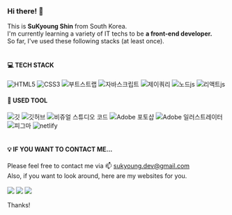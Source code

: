 ### Hi there! 👋

This is <b>SuKyoung Shin</b> from South Korea.<br>
I'm currently learning a variety of IT techs to be <b>a front-end developer.</b><br>
So far, I've used these following stacks (at least once). <br><br>


#### 💻 TECH STACK
<div style="text-align:left;">
<img src="https://img.shields.io/badge/-HTML5-%23E34F26?&logo=html5&logoColor=white" alt="HTML5">
<img src="https://img.shields.io/badge/-CSS3-%231572B6?&logo=css3&logoColor=white" alt="CSS3">
<img src="https://img.shields.io/badge/-Bootstrap-%237952B3?&logo=bootstrap&logoColor=white" alt="부트스트랩">

<img src="https://img.shields.io/badge/-JavaScript-%23F7DF1E?&logo=JavaScript&logoColor=white" alt="자바스크립트">
<img src="https://img.shields.io/badge/-jQuery-%230769AD?&logo=jquery&logoColor=white" alt="제이쿼리">
<img src="https://img.shields.io/badge/-Node.js-%23339933?&logo=node&logoColor=white" alt="노드js">
<img src="https://img.shields.io/badge/-React.js-%2361DAFB?&logo=react&logoColor=white" alt="리액트js">
</div>

#### 🎨 USED TOOL
<div style="text-align:left;">
<img src="https://img.shields.io/badge/-Git-%23F05032?&logo=git&logoColor=white" alt="깃">
<img src="https://img.shields.io/badge/-GitHub-%23181717?&logo=github&logoColor=white" alt="깃허브">
<img src="https://img.shields.io/badge/-Visual%20Studio%20Code-%23007ACC?&logo=visualstudiocode&logoColor=white" alt="비쥬얼 스튜디오 코드">
<img src="https://img.shields.io/badge/-Photoshop-%2331A8FF?&logo=adobephotoshop&logoColor=white" alt="Adobe 포토샵">
<img src="https://img.shields.io/badge/-Illustrator-%23FF9A00?&logo=adobeillustrator&logoColor=white" alt="Adobe 일러스트레이터">
<img src="https://img.shields.io/badge/-Figma-%23F24E1E?&logo=figma&logoColor=white" alt="피그마">
  <img src="https://img.shields.io/badge/-netlify-%2300C7B7?&logo=netlify&logoColor=white" alt="netlify">
</div>
<br>

#### 💡 IF YOU WANT TO CONTACT ME...

Please feel free to contact me via 📫 sukyoung.dev@gmail.com <br>
Also, if you want to look around, here are my websites for you. <br><br>
<a href="https://velog.io/@sukyoungshin" target="_blanket"><img src="https://img.shields.io/badge/Velog-20c997?style=flat-square&logo=Vimeo&logoColor=white"/></a>
<a href="https://github.com/sukyoungshin" target="_blanket"><img src="https://img.shields.io/badge/-GitHub-%23181717?&logo=github&logoColor=white"></a>
<a href="https://codepen.io/sukyoung" target="_blanket"><img src="https://img.shields.io/badge/-Codepen-%23000000?&logo=codepen&logoColor=white"></a><br>

Thanks!
